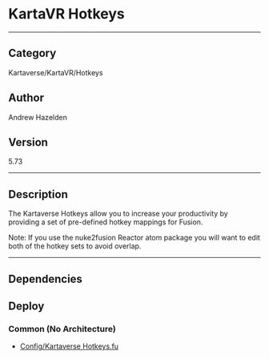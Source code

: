 # KartaVR Hotkeys
___

## Category
Kartaverse/KartaVR/Hotkeys

## Author
Andrew Hazelden

## Version
5.73

___

## Description
<p>The Kartaverse Hotkeys allow you to increase your productivity by providing a set of pre-defined hotkey mappings for Fusion.</p>

<p>Note: If you use the nuke2fusion Reactor atom package you will want to edit both of the hotkey sets to avoid overlap.</p>

___

## Dependencies

## Deploy

### Common (No Architecture)

<ul>
<li><a href="https://gitlab.com/WeSuckLess/Reactor/-/blob/master/Atoms/com.AndrewHazelden.KartaVR.Hotkeys/Config/Kartaverse Hotkeys.fu?ref_type=heads">Config/Kartaverse Hotkeys.fu</a></li>
</ul>
